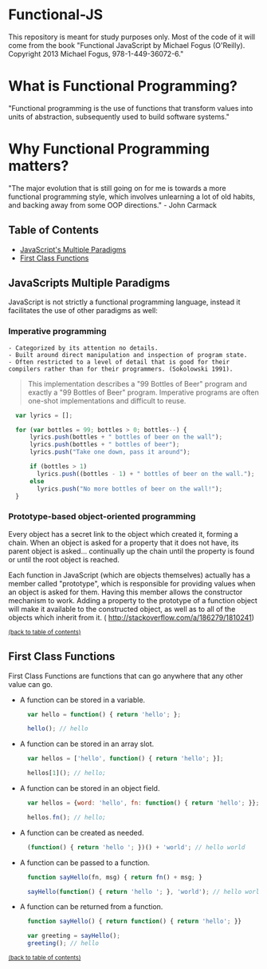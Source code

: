 # Functional-JS
This repository is meant for study purposes only. Most of the code of it will come from the book "Functional JavaScript by Michael Fogus (O'Reilly). Copyright 2013 Michael Fogus, 978-1-449-36072-6."

# What is Functional Programming?
  "Functional programming is the use of functions that transform values into units of abstraction, subsequently used to build software systems."

# Why Functional Programming matters?
  "The major evolution that is still going on for me is towards a more functional programming style, which involves unlearning a lot of old habits, and backing away from some OOP directions." - John Carmack

## Table of Contents
- [JavaScript's Multiple Paradigms](#javascripts-multiple-paradigms)
- [First Class Functions](#first-class-functions)

## JavaScripts Multiple Paradigms
  JavaScript is not strictly a functional programming language, instead it facilitates the use of other paradigms as well:

### Imperative programming

```
- Categorized by its attention no details.
- Built around direct manipulation and inspection of program state.
- Often restricted to a level of detail that is good for their compilers rather than for their programmers. (Sokolowski 1991).

```
> This implementation describes a "99 Bottles of Beer" program and exactly a "99 Bottles of Beer" program.
Imperative programs are often one-shot implementations and difficult to reuse.

```javascript
  var lyrics = [];

  for (var bottles = 99; bottles > 0; bottles--) {
      lyrics.push(bottles + " bottles of beer on the wall");
      lyrics.push(bottles + " bottles of beer");
      lyrics.push("Take one down, pass it around");

      if (bottles > 1)
        lyrics.push((bottles - 1) + " bottles of beer on the wall.");
      else
        lyrics.push("No more bottles of beer on the wall!");
  }
```

### Prototype-based object-oriented programming

Every object has a secret link to the object which created it, forming a chain. When an object is asked for a property that it does not have, its parent object is asked... continually up the chain until the property is found or until the root object is reached.

Each function in JavaScript (which are objects themselves) actually has a member called "prototype", which is responsible for providing values when an object is asked for them. Having this member allows the constructor mechanism to work. Adding a property to the prototype of a function object will make it available to the constructed object, as well as to all of the objects which inherit from it. ( http://stackoverflow.com/a/186279/1810241)

<sup>[(back to table of contents)](#table-of-contents)</sup>

## First Class Functions

  First Class Functions are functions that can go anywhere that any other value can go.
  - A function can be stored in a variable.
      ```javascript
        var hello = function() { return 'hello'; };

        hello(); // hello
      ```

  - A function can be stored in an array slot.
      ```javascript
        var hellos = ['hello', function() { return 'hello'; }];

        hellos[1](); // hello;
      ```

  - A function can be stored in an object field.
      ```javascript
        var hellos = {word: 'hello', fn: function() { return 'hello'; }};

        hellos.fn(); // hello;
      ```

  - A function can be created as needed.
      ```javascript
        (function() { return 'hello '; })() + 'world'; // hello world
      ```

  - A function can be passed to a function.
      ```javascript
        function sayHello(fn, msg) { return fn() + msg; }

        sayHello(function() { return 'hello '; }, 'world'); // hello world
      ```

  - A function can be returned from a function.
      ```javascript
        function sayHello() { return function() { return 'hello'; }}

        var greeting = sayHello();
        greeting(); // hello
      ```

<sup>[(back to table of contents)](#table-of-contents)</sup>
